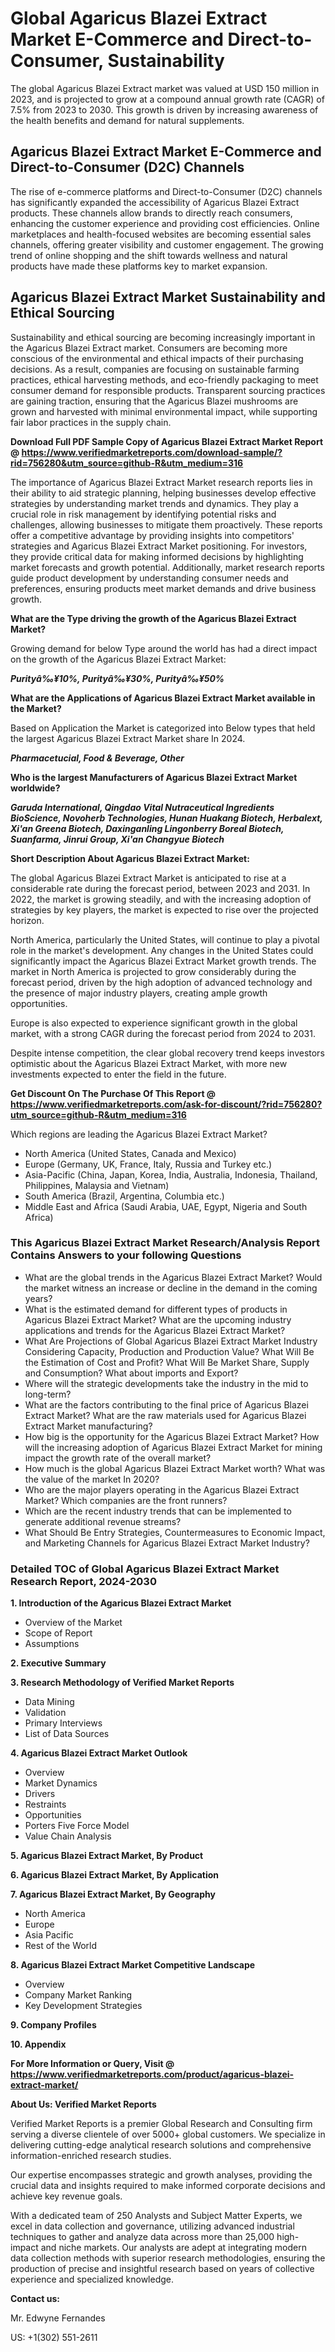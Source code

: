 <h1>Global Agaricus Blazei Extract Market E-Commerce and Direct-to-Consumer, Sustainability</h1><p class=""><p>The global Agaricus Blazei Extract market was valued at USD 150 million in 2023, and is projected to grow at a compound annual growth rate (CAGR) of 7.5% from 2023 to 2030. This growth is driven by increasing awareness of the health benefits and demand for natural supplements.</p><h2>Agaricus Blazei Extract Market E-Commerce and Direct-to-Consumer (D2C) Channels</h2><p>The rise of e-commerce platforms and Direct-to-Consumer (D2C) channels has significantly expanded the accessibility of Agaricus Blazei Extract products. These channels allow brands to directly reach consumers, enhancing the customer experience and providing cost efficiencies. Online marketplaces and health-focused websites are becoming essential sales channels, offering greater visibility and customer engagement. The growing trend of online shopping and the shift towards wellness and natural products have made these platforms key to market expansion.</p><h2>Agaricus Blazei Extract Market Sustainability and Ethical Sourcing</h2><p>Sustainability and ethical sourcing are becoming increasingly important in the Agaricus Blazei Extract market. Consumers are becoming more conscious of the environmental and ethical impacts of their purchasing decisions. As a result, companies are focusing on sustainable farming practices, ethical harvesting methods, and eco-friendly packaging to meet consumer demand for responsible products. Transparent sourcing practices are gaining traction, ensuring that the Agaricus Blazei mushrooms are grown and harvested with minimal environmental impact, while supporting fair labor practices in the supply chain.</p></p><p class=""><strong>Download Full PDF Sample Copy of Agaricus Blazei Extract Market Report @ <a href="https://www.verifiedmarketreports.com/download-sample/?rid=756280&utm_source=github-R&utm_medium=316" target="_blank">https://www.verifiedmarketreports.com/download-sample/?rid=756280&utm_source=github-R&utm_medium=316</a></strong></p><p>The importance of&nbsp;Agaricus Blazei Extract Market research reports lies in their ability to aid strategic planning, helping businesses develop effective strategies by understanding market trends and dynamics. They play a crucial role in risk management by identifying potential risks and challenges, allowing businesses to mitigate them proactively. These reports offer a competitive advantage by providing insights into competitors' strategies and Agaricus Blazei Extract Market positioning. For investors, they provide critical data for making informed decisions by highlighting market forecasts and growth potential. Additionally, market research reports guide product development by understanding consumer needs and preferences, ensuring products meet market demands and drive business growth.</p><p><strong>What are the&nbsp;Type driving the growth of the Agaricus Blazei Extract Market?</strong></p><p id="" class="">Growing demand for below Type around the world has had a direct impact on the growth of the Agaricus Blazei Extract Market:</p><p class=""><em><strong>Purityâ‰¥10%, Purityâ‰¥30%, Purityâ‰¥50%</strong></em></p><p class=""><strong>What are the&nbsp;Applications&nbsp;of Agaricus Blazei Extract Market available in the Market?</strong></p><p id="" class="">Based on Application the Market is categorized into Below types that held the largest Agaricus Blazei Extract Market share In 2024.</p><p class=""><em><strong>Pharmacetucial, Food & Beverage, Other</strong></em></p><p class=""><strong>Who is the largest Manufacturers of Agaricus Blazei Extract Market worldwide?</strong></p><p><em><strong>Garuda International, Qingdao Vital Nutraceutical Ingredients BioScience, Novoherb Technologies, Hunan Huakang Biotech, Herbalext, Xi'an Greena Biotech, Daxinganling Lingonberry Boreal Biotech, Suanfarma, Jinrui Group, Xi'an Changyue Biotech</strong></em></p><p id="" class=""><strong>Short Description About Agaricus Blazei Extract Market:</strong></p><p>The global Agaricus Blazei Extract Market is anticipated to rise at a considerable rate during the forecast period, between 2023 and 2031. In 2022, the market is growing steadily, and with the increasing adoption of strategies by key players, the market is expected to rise over the projected horizon.</p><p>North America, particularly the United States, will continue to play a pivotal role in the market's development. Any changes in the United States could significantly impact the Agaricus Blazei Extract Market growth trends. The market in North America is projected to grow considerably during the forecast period, driven by the high adoption of advanced technology and the presence of major industry players, creating ample growth opportunities.</p><p>Europe is also expected to experience significant growth in the global market, with a strong CAGR during the forecast period from 2024 to 2031.</p><p>Despite intense competition, the clear global recovery trend keeps investors optimistic about the Agaricus Blazei Extract Market, with more new investments expected to enter the field in the future.</p><p id="" class=""><strong>Get Discount On The Purchase Of This Report @ <a href="https://www.verifiedmarketreports.com/ask-for-discount/?rid=756280?utm_source=github-R&utm_medium=316" target="_blank">https://www.verifiedmarketreports.com/ask-for-discount/?rid=756280?utm_source=github-R&utm_medium=316</a></strong></p><p class="">Which regions are leading the Agaricus Blazei Extract Market?</p><ul><li>North America (United States, Canada and Mexico)</li><li>Europe (Germany, UK, France, Italy, Russia and Turkey etc.)</li><li>Asia-Pacific (China, Japan, Korea, India, Australia, Indonesia, Thailand, Philippines, Malaysia and Vietnam)</li><li>South America (Brazil, Argentina, Columbia etc.)</li><li>Middle East and Africa (Saudi Arabia, UAE, Egypt, Nigeria and South Africa)</li></ul><h3 id="" class="">This Agaricus Blazei Extract Market Research/Analysis Report Contains Answers to your following Questions</h3><ul><li>What are the global trends in the Agaricus Blazei Extract Market? Would the market witness an increase or decline in the demand in the coming years?</li><li>What is the estimated demand for different types of products in Agaricus Blazei Extract Market? What are the upcoming industry applications and trends for the Agaricus Blazei Extract Market?</li><li>What Are Projections of Global Agaricus Blazei Extract Market Industry Considering Capacity, Production and Production Value? What Will Be the Estimation of Cost and Profit? What Will Be Market Share, Supply and Consumption? What about imports and Export?</li><li>Where will the strategic developments take the industry in the mid to long-term?</li><li>What are the factors contributing to the final price of Agaricus Blazei Extract Market? What are the raw materials used for Agaricus Blazei Extract Market manufacturing?</li><li>How big is the opportunity for the Agaricus Blazei Extract Market? How will the increasing adoption of Agaricus Blazei Extract Market for mining impact the growth rate of the overall market?</li><li>How much is the global Agaricus Blazei Extract Market worth? What was the value of the market In 2020?</li><li>Who are the major players operating in the Agaricus Blazei Extract Market? Which companies are the front runners?</li><li>Which are the recent industry trends that can be implemented to generate additional revenue streams?</li><li>What Should Be Entry Strategies, Countermeasures to Economic Impact, and Marketing Channels for Agaricus Blazei Extract Market Industry?</li></ul><h3 id="" class="">Detailed TOC of Global Agaricus Blazei Extract Market Research Report, 2024-2030</h3><p id="" class=""><strong>1. Introduction of the Agaricus Blazei Extract Market</strong></p><ul><li>Overview of the Market</li><li>Scope of Report</li><li>Assumptions</li></ul><p id="" class=""><strong>2. Executive Summary</strong></p><p id="" class=""><strong>3. Research Methodology of Verified Market Reports</strong></p><ul><li>Data Mining</li><li>Validation</li><li>Primary Interviews</li><li>List of Data Sources</li></ul><p id="" class=""><strong>4. Agaricus Blazei Extract Market Outlook</strong></p><ul><li>Overview</li><li>Market Dynamics</li><li>Drivers</li><li>Restraints</li><li>Opportunities</li><li>Porters Five Force Model</li><li>Value Chain Analysis</li></ul><p id="" class=""><strong>5. Agaricus Blazei Extract Market, By Product</strong></p><p id="" class=""><strong>6. Agaricus Blazei Extract Market, By Application</strong></p><p id="" class=""><strong>7. Agaricus Blazei Extract Market, By Geography</strong></p><ul><li>North America</li><li>Europe</li><li>Asia Pacific</li><li>Rest of the World</li></ul><p id="" class=""><strong>8. Agaricus Blazei Extract Market Competitive Landscape</strong></p><ul><li>Overview</li><li>Company Market Ranking</li><li>Key Development Strategies</li></ul><p id="" class=""><strong>9. Company Profiles</strong></p><p id="" class=""><strong>10. Appendix</strong></p><p id="" class=""><strong>For More Information or Query, Visit @ <a href="https://www.verifiedmarketreports.com/product/agaricus-blazei-extract-market/" target="_blank">https://www.verifiedmarketreports.com/product/agaricus-blazei-extract-market/</a></strong></p><p id="" class=""><strong>About Us: Verified Market Reports</strong></p><p id="" class="">Verified Market Reports is a premier Global Research and Consulting firm serving a diverse clientele of over 5000+ global customers. We specialize in delivering cutting-edge analytical research solutions and comprehensive information-enriched research studies.</p><p id="" class="">Our expertise encompasses strategic and growth analyses, providing the crucial data and insights required to make informed corporate decisions and achieve key revenue goals.</p><p id="" class="">With a dedicated team of 250 Analysts and Subject Matter Experts, we excel in data collection and governance, utilizing advanced industrial techniques to gather and analyze data across more than 25,000 high-impact and niche markets. Our analysts are adept at integrating modern data collection methods with superior research methodologies, ensuring the production of precise and insightful research based on years of collective experience and specialized knowledge.</p><p id="" class=""><strong>Contact us:</strong></p><p id="" class="">Mr. Edwyne Fernandes</p><p id="" class="">US: +1(302) 551-2611</p>